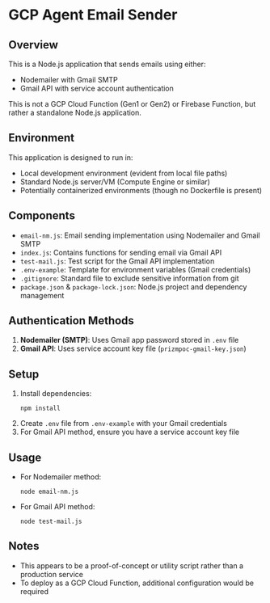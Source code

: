 # GCP Agent Email Sender

## Overview
This is a Node.js application that sends emails using either:
- Nodemailer with Gmail SMTP
- Gmail API with service account authentication

This is not a GCP Cloud Function (Gen1 or Gen2) or Firebase Function, but rather a standalone Node.js application.

## Environment
This application is designed to run in:
- Local development environment (evident from local file paths)
- Standard Node.js server/VM (Compute Engine or similar)
- Potentially containerized environments (though no Dockerfile is present)

## Components
- `email-nm.js`: Email sending implementation using Nodemailer and Gmail SMTP
- `index.js`: Contains functions for sending email via Gmail API
- `test-mail.js`: Test script for the Gmail API implementation
- `.env-example`: Template for environment variables (Gmail credentials)
- `.gitignore`: Standard file to exclude sensitive information from git
- `package.json` & `package-lock.json`: Node.js project and dependency management

## Authentication Methods
1. **Nodemailer (SMTP)**: Uses Gmail app password stored in `.env` file
2. **Gmail API**: Uses service account key file (`prizmpoc-gmail-key.json`)

## Setup
1. Install dependencies:
   ```
   npm install
   ```
2. Create `.env` file from `.env-example` with your Gmail credentials
3. For Gmail API method, ensure you have a service account key file

## Usage
- For Nodemailer method:
  ```
  node email-nm.js
  ```
- For Gmail API method:
  ```
  node test-mail.js
  ```

## Notes
- This appears to be a proof-of-concept or utility script rather than a production service
- To deploy as a GCP Cloud Function, additional configuration would be required
